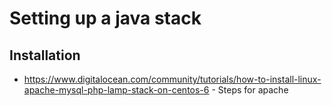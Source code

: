 # Setting up a java stack
## Installation
* https://www.digitalocean.com/community/tutorials/how-to-install-linux-apache-mysql-php-lamp-stack-on-centos-6 - Steps for apache
